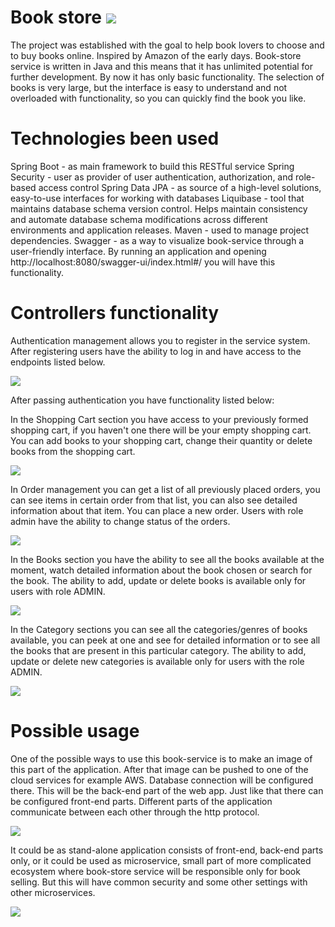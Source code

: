 # Book store <img src="C:\Users\barma\IdeaProjects\book-store\images\logo small.png"/>

The project was established with the goal to help book lovers to choose and to buy books online. 
Inspired by Amazon of the early days. Book-store service is written in Java and this means that it has unlimited
potential for further development. By now it has only basic functionality. 
The selection of books is very large, but the interface is easy to understand and not overloaded with functionality,
so you can quickly find the book you like.

# Technologies been used 
Spring Boot - as main framework to build this RESTful service 
Spring Security - user as provider of user authentication, authorization, and role-based access control 
Spring Data JPA - as source of a high-level solutions, easy-to-use interfaces for working with databases
Liquibase - tool that maintains database schema version control. 
Helps maintain consistency and automate database schema modifications across different environments and application releases.
Maven - used to manage project dependencies.
Swagger - as a way to visualize book-service through a user-friendly interface. By running an application and opening 
http://localhost:8080/swagger-ui/index.html#/ you will have this functionality.

# Controllers functionality
Authentication management allows you to register in the service system. After registering users have the ability to log in and have access to
the endpoints listed below.

![](C:\Users\barma\IdeaProjects\book-store\images\Authentication_management_2.jpg)

After passing authentication you have functionality listed below:

In the Shopping Cart section you have access to your previously formed shopping cart, if you haven't one there will be your empty shopping cart.
You can add books to your shopping cart, change their quantity or delete books from the shopping cart.

![](C:\Users\barma\IdeaProjects\book-store\images\ShoppingCart_management_2.jpg)

In Order management you can get a list of all previously placed orders, you can see items in certain order from that list,
you can also see detailed information about that item. You can place a new order. Users with role admin have the ability to change
status of the orders.

![](C:\Users\barma\IdeaProjects\book-store\images\Order_management_2.jpg)

In the Books section you have the ability to see all the books available at the moment, watch detailed information
about the book chosen or search for the book. The ability to add, update or delete books is available only for users with role ADMIN.

![](C:\Users\barma\IdeaProjects\book-store\images\Book_management_2.jpg)

In the Category sections you can see all the categories/genres of books available, you can peek at one and see for detailed information
or to see all the books that are present in this particular category.  The ability to add, update or delete new categories is available
only for users with the role ADMIN.

![](C:\Users\barma\IdeaProjects\book-store\images\Categories_management_2.jpg)
    
# Possible usage
One of the possible ways to use this book-service is to make an image of this part of the application.
After that image can be pushed to one of the cloud services for example AWS. Database connection will be configured there.
This will be the back-end part of the web app. Just like that there can be configured front-end parts.
Different parts of the application communicate between each other through the http protocol.

![](C:\Users\barma\IdeaProjects\book-store\images\architecture.jpg)

It could be as stand-alone application consists of front-end, back-end parts only, or it could be used as microservice, small part of
more complicated ecosystem where book-store service will be responsible only for book selling. But this will have common security
and some other settings with other microservices.

![](C:\Users\barma\IdeaProjects\book-store\images\Untitled-3.jpg)

 